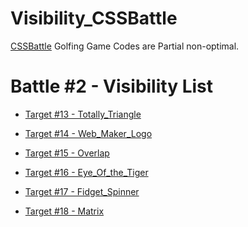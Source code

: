 # Visibility_CSSBattle
[CSSBattle](https://cssbattle.dev/) Golfing Game Codes are
Partial non-optimal.

# Battle #2 - Visibility List 
+ [Target #13 - Totally_Triangle](./13.Totally_Triangle.md)

+ [Target #14 - Web_Maker_Logo](./14.Web_Maker_Logo.md)

+ [Target #15 - Overlap](./15.Overlap.md)

+ [Target #16 - Eye_Of_the_Tiger](./16.Eye_Of_the_Tiger.md)

+ [Target #17 - Fidget_Spinner](./17.Fidget_Spinner.md)

+ [Target #18 - Matrix](./18.Matrix.md)
